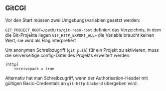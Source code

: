 ## GitCGI

Vor den Start müssen zwei Umgebungsvariablen gesetzt werden:

`GIT_PROJECT_ROOT=/path/to/git-repo-root` definiert das Verzeichnis, in dem die Git-Projekte liegen
`GIT_HTTP_EXPORT_ALL=` die Variable braucht keinen Wert, sie wird als Flag interpretiert

Um anonymen Schreibzugriff (`git push`) für ein Projekt zu aktivieren, muss die serverseitige config-Datei des Projekts erweitert werden:

```
[http]
	receivepack = true
```

Alternativ hat man Schreibzugriff, wenn der Authorisation-Header mit gültigen Basic-Credentials an `git-http-backend` übergeben wird.
